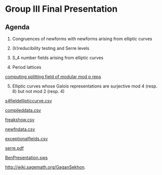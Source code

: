 

# Group III Final Presentation


## Agenda

1. Congruences of newforms with newforms arising from elliptic curves 

2. (Ir)reducibility testing and Serre levels 

3. S_4 number fields arising from elliptic curves 

4. Period lattices 

<a class="http" href="http://nt.sagenb.org/home/pub/14/">computing splitting field of modular mod p reps</a> 

5. Elliptic curves whose Galois representations are surjective mod 4 (resp. 8) but not mod 2 (resp. 4) 

<a href="days22/greenberg/presentation/s4fieldellipticcurve.csv">s4fieldellipticcurve.csv</a> 

<a href="days22/greenberg/presentation/compileddata.csv">compileddata.csv</a> 

<a href="days22/greenberg/presentation/freakshow.csv">freakshow.csv</a> 

<a href="days22/greenberg/presentation/newfndata.csv">newfndata.csv</a> 

<a href="days22/greenberg/presentation/exceptionalfields.csv">exceptionalfields.csv</a> 

<a href="days22/greenberg/presentation/serre.pdf">serre.pdf</a> 

<a href="days22/greenberg/presentation/BenPresentation.sws">BenPresentation.sws</a> 

<a href="http://wiki.sagemath.org/GaganSekhon">http://wiki.sagemath.org/GaganSekhon</a>. 
